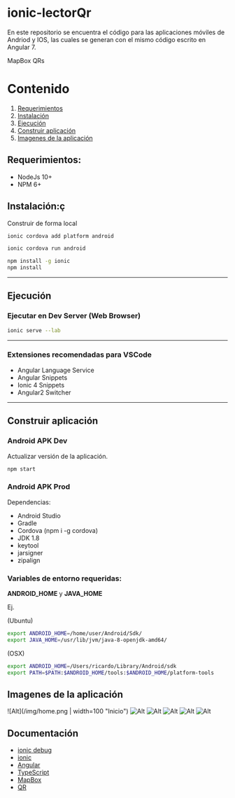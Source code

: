 # ionic-lectorQr

En este repositorio se encuentra el código para las aplicaciones móviles de Andriod y IOS, las cuales se generan con el mismo código escrito en Angular 7.

MapBox
QRs


# Contenido
1. [Requerimientos](#Requerimientos)
2. [Instalación](#Instalación)
3. [Ejecución](#Ejecución)
4. [Construir aplicación](#construir-aplicación)
5. [Imagenes de la aplicación](#Imagenes-de-la-aplicación)


## Requerimientos:

- NodeJs 10+
- NPM 6+

## Instalación:ç

Construir de forma local

```bash
ionic cordova add platform android

ionic cordova run android
```


``` bash
npm install -g ionic
npm install
```
---

## Ejecución

### Ejecutar en Dev Server (Web Browser)

``` bash
ionic serve --lab
```

---

### Extensiones recomendadas para VSCode

- Angular Language Service
- Angular Snippets
- Ionic 4 Snippets
- Angular2 Switcher


---

## Construir aplicación

### Android APK Dev

Actualizar versión de la aplicación.

```bash
npm start
```

### Android APK Prod

Dependencias:

- Android Studio
- Gradle
- Cordova (npm i -g cordova)
- JDK 1.8
- keytool
- jarsigner
- zipalign

### Variables de entorno requeridas:

**ANDROID_HOME** y **JAVA_HOME**

Ej. 

(Ubuntu)
```bash
export ANDROID_HOME=/home/user/Android/Sdk/ 
export JAVA_HOME=/usr/lib/jvm/java-8-openjdk-amd64/ 
```

(OSX)
```bash
export ANDROID_HOME=/Users/ricardo/Library/Android/sdk
export PATH=$PATH:$ANDROID_HOME/tools:$ANDROID_HOME/platform-tools
```

## Imagenes de la aplicación

![Alt](/img/home.png | width=100 "Inicio")
![Alt](/img/historial.png "Historial")
![Alt](/img/share.png "Compartir")
![Alt](/img/map.png "Mapa 3D")
![Alt](/img/qr.png "Lector QR")
![Alt](/img/qr3.png "Lector QR")



## Documentación
* [ionic debug](https://ionicframework.com/docs/appflow/quickstart/deploy)
* [ionic](https://ionicframework.com/docs/intro)
* [Angular](https://angular.io/docs)
* [TypeScript](https://www.typescriptlang.org/docs/home.html)
* [MapBox](https://www.mapbox.com/)
* [QR](https://www.qrcode.es/es/home/)

